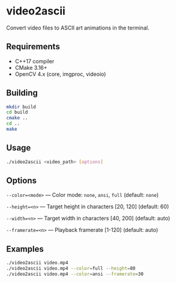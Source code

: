# video2ascii
Convert video files to ASCII art animations in the terminal.

## Requirements
- C++17 compiler
- CMake 3.16+
- OpenCV 4.x (core, imgproc, videoio)

## Building
```bash
mkdir build
cd build
cmake ..
cd ..
make
```

## Usage
```bash
./video2ascii <video_path> [options]
```
## Options
`--color=<mode>` — Color mode: `none`, `ansi`, `full` (default: `none`)

`--height=<n>` — Target height in characters [20, 120] (default: 60)

`--width=<n>` — Target width in characters [40, 200] (default: auto)

`--framerate=<n>` — Playback framerate [1-120] (default: auto)

## Examples
```bash
./video2ascii video.mp4
./video2ascii video.mp4 --color=full --height=80
./video2ascii video.mp4 --color=ansi --framerate=30
```